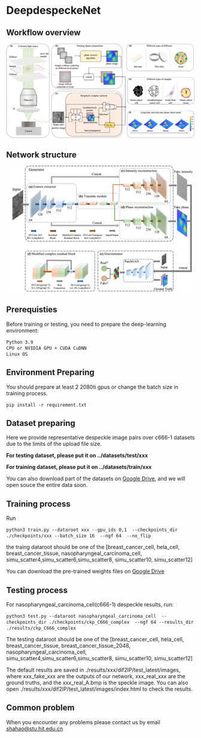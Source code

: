# DeepdespeckeNet

## Workflow overview
![Workflow overview](/assets/overview.jpg)


## Network structure
![Network structure](/assets/network.jpg)

## Prerequisties
Before training or testing, you need to prepare the deep-learning environment:
```
Python 3.9
CPU or NVIDIA GPU + CUDA CuDNN
Linux OS
```

## Environment Preparing
You should prepare at least 2 2080ti gpus or change the batch size in training process. 
```
pip install -r requirement.txt
```

## Dataset preparing
Here we provide representative despeckle image pairs over c666-1 datasets due to the limits of the upload file size. 

**For testing dataset, please put it on ../datasets/test/xxx**

**For training dataset, please put it on ../datasets/train/xxx**

You can also download part of the datasets on [Google Drive](https://drive.google.com/drive/folders/1jF5DLO8Ug0hElA0rOrNcWN_RJUkaqjCp?usp=sharing), and we will open souce the entire data soon.

## Training process

Run 
```
python3 train.py --dataroot xxx --gpu_ids 0,1  --checkpoints_dir ./checkpoints/xxx --batch_size 16  --ngf 64  --no_flip
```
the traing dataroot should be one of the [breast_cancer_cell, hela_cell, breast_cancer_tissue, nasopharyngeal_carcinoma_cell, simu_scatter4,simu_scatter6,simu_scatter8, simu_scatter10, simu_scatter12]

You can download the pre-trained weights files on [Google Drive](https://drive.google.com/drive/folders/1-KcDxA5QWE8G-_YlJphAYG-20pO4x5rx?usp=sharing)

## Testing process

For nasopharyngeal_carcinoma_cell(c666-1) despeckle results, run:
```
python3 test.py --dataroot nasopharyngeal_carcinoma_cell  --checkpoints_dir ./checkpoints/ckp_C666_complex  --ngf 64 --results_dir ./results/ckp_C666_complex
```

The testing dataroot should be one of the [breast_cancer_cell, hela_cell, breast_cancer_tissue, breast_cancer_tissue_2048, nasopharyngeal_carcinoma_cell, simu_scatter4,simu_scatter6,simu_scatter8, simu_scatter10, simu_scatter12]

The default results are saved in ./results/xxx/dif2IP/test_latest/images, where xxx_fake_xxx are the outputs of our network, xxx_real_xxx are the ground truths, and the xxx_real_A.bmp is the speckle image. You can also open ./results/xxx/dif2IP/test_latest/images/index.html to check the results.

## Common problem
When you encounter any problems please contact us by email <shahao@stu.hit.edu.cn>
